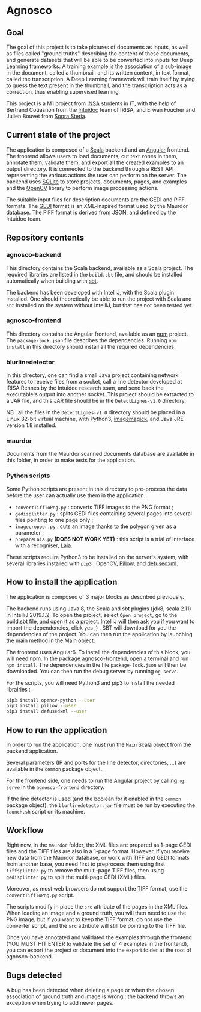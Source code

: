 # Agnosco
## Goal

The goal of this project is to take pictures of documents as inputs, as well as files called "ground truths" describing the content of these documents, and generate datasets that will be able to be converted into inputs for Deep Learning frameworks. A training example is the association of a sub-image in the document, called a thumbnail, and its written content, in text format, called the transcription. A Deep Learning framework will train itself by trying to guess the text present in the thumbnail, and the transcription acts as a correction, thus enabling supervised learning.

This project is a M1 project from [INSA](https://www.insa-rennes.fr/) students in IT, with the help of Bertrand Coüasnon from the [Intuidoc](https://www-intuidoc.irisa.fr/) team of IRISA, and Erwan Foucher and Julien Bouvet from [Sopra Steria](https://www.soprasteria.com/fr).

## Current state of the project

The application is composed of a [Scala](https://scala-lang.org/) backend and an [Angular](https://angular.io/) frontend. The frontend allows users to load documents, cut text zones in them, annotate them, validate them, and export all the created examples to an output directory. It is connected to the backend through a REST API representing the various actions the user can perform on the server. The backend uses [SQLite](https://sqlite.org/index.html) to store projects, documents, pages, and examples and the [OpenCV](https://opencv.org/) library to perform image processing actions.

The suitable input files for description documents are the GEDI and PiFF formats. The [GEDI](https://sourceforge.net/projects/gedigroundtruth/) format is an XML-inspired format used by the Maurdor database. The PiFF format is derived from JSON, and defined by the Intuidoc team.

## Repository contents

### agnosco-backend

This directory contains the Scala backend, available as a Scala project. The required libraries are listed in the `build.sbt` file, and should be installed automatically when building with [sbt](https://www.scala-sbt.org/).

The backend has been developed with IntelliJ, with the Scala plugin installed. One should theoretically be able to run the project with Scala and `sbt` installed on the system without IntelliJ, but that has not been tested yet.

### agnosco-frontend

This directory contains the Angular frontend, available as an [npm](https://www.npmjs.com/) project. The `package-lock.json` file describes the dependencies. Running `npm install` in this directory should install all the required dependencies.

### blurlinedetector

In this directory, one can find a small Java project containing network features to receive files from a socket, call a line detector developed at IRISA Rennes by the Intuidoc research team, and send back the executable's output into another socket. This project should be extracted to a JAR file, and this JAR file should be in the `DetectLignes-v1.0` directory.

NB : all the files in the `DetectLignes-v1.0` directory should be placed in a Linux 32-bit virtual machine, with Python3, [imagemagick](https://imagemagick.org/index.php), and Java JRE version 1.8 installed.

### maurdor

Documents from the Maurdor scanned documents database are available in this folder, in order to make tests for the application.

### Python scripts

Some Python scripts are present in this directory to pre-process the data before the user can actually use them in the application.

- `convertTiffToPng.py` : converts TIFF images to the PNG format ;
- `gedisplitter.py` : splits GEDI files containing several pages into several files pointing to one page only ;
- `imagecropper.py` : cuts an image thanks to the polygon given as a parameter ;
- `prepareLaia.py` **(DOES NOT WORK YET)** : this script is a trial of interface with a recogniser, [Laia](https://github.com/jpuigcerver/Laia/tree/master/egs/iam).

These scripts require Python3 to be installed on the server's system, with several libraries installed with `pip3` : OpenCV, [Pillow](https://python-pillow.org/), and [defusedxml](https://pypi.org/project/defusedxml/).

## How to install the application

The application is composed of 3 major blocks as described previously.

The backend runs using Java 8, the Scala and sbt plugins (jdk8, scala 2.11) in IntelliJ 2019.1.2. To open the project, select `Open project`, go to the build.sbt file, and open it as a project. IntelliJ will then ask you if you want to import the dependencies, click yes ;) . SBT will download for you the dependencies of the project. You can then run the application by launching the main method in the Main object.

The frontend uses Angular6. To install the dependencies of this block, you will need npm. In the package agnosco-frontend, open a terminal and run `npm install`. The dependencies in the file `package-lock.json` will then be downloaded. You can then run the debug server by running `ng serve`.

For the scripts, you will need Python3 and pip3 to install the needed librairies :

```bash
pip3 install opencv-python --user
pip3 install pillow --user
pip3 install defusedxml --user
```

## How to run the application

In order to run the application, one must run the `Main` Scala object from the backend application.

Several parameters (IP and ports for the line detector, directories, ...) are available in the `common` package object.

For the frontend side, one needs to run the Angular project by calling `ng serve` in the `agnosco-frontend` directory.

If the line detector is used (and the boolean for it enabled in the `common` package object), the `blurlinedetector.jar` file must be run by executing the `launch.sh` script on its machine.

## Workflow

Right now, in the `maurdor` folder, the XML files are prepared as 1-page GEDI files and the TIFF files are also in a 1-page format. However, if you receive new data from the Maurdor database, or work with TIFF and GEDI formats from another base, you need first to preprocess them using first `tiffsplitter.py` to remove the multi-page TIFF files, then using `gedisplitter.py` to split the multi-page GEDI (XML) files.

Moreover, as most web browsers do not support the TIFF format, use the `convertTiffToPng.py` script.

The scripts modify in place the `src` attribute of the pages in the XML files. When loading an image and a ground truth, you will then need to use the PNG image, but if you want to keep the TIFF format, do not use the converter script, and the `src` attribute will still be pointing to the TIFF file.

Once you have annotated and validated the examples through the frontend (YOU MUST HIT ENTER to validate the set of 4 examples in the frontend), you can export the project or document into the export folder at the root of agnosco-backend.

## Bugs detected

A bug has been detected when deleting a page or when the chosen association of ground truth and image is wrong : the backend throws an exception when trying to add newer pages.
